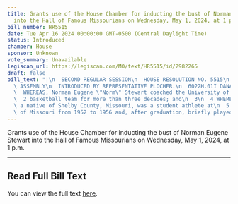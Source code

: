 ```yaml
---
title: Grants use of the House Chamber for inducting the bust of Norman Eugene Stewart
  into the Hall of Famous Missourians on Wednesday, May 1, 2024, at 1 p.m.
bill_number: HR5515
date: Tue Apr 16 2024 00:00:00 GMT-0500 (Central Daylight Time)
status: Introduced
chamber: House
sponsor: Unknown
vote_summary: Unavailable
legiscan_url: https://legiscan.com/MO/text/HR5515/id/2982265
draft: false
bill_text: "|\n  SECOND REGULAR SESSION\n  HOUSE RESOLUTION NO. 5515\n  102ND GENERAL\
  \ ASSEMBLY\n  INTRODUCED BY REPRESENTATIVE PLOCHER.\n  6022H.01I DANARADEMANMILLER,ChiefClerk\n\
  \  WHEREAS, Norman Eugene \"Norm\" Stewart coached the University of Missouri\n\
  \  2 basketball team for more than three decades; and\n  3\n  4 WHEREAS, Stewart,\
  \ a native of Shelby County, Missouri, was a student athlete at\n  5 the University\
  \ of Missouri from 1952 to 1956 and, after graduation, briefly played"
---
```

Grants use of the House Chamber for inducting the bust of Norman Eugene Stewart into the Hall of Famous Missourians on Wednesday, May 1, 2024, at 1 p.m.

---

## Read Full Bill Text

You can view the full text [here](https://legiscan.com/MO/text/HR5515/id/2982265).
